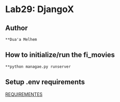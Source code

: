 # Lab29: DjangoX

## Author
    **Dua'a Melhem

## How to initialize/run the fi_movies
    **python managae.py runserver

## Setup .env requirements
[REQUIREMENTES](requirements.txt)